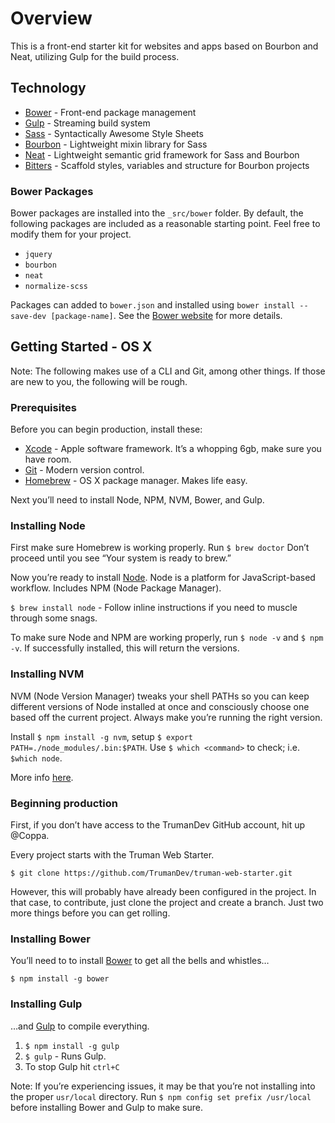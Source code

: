 # Overview

This is a front-end starter kit for websites and apps based on Bourbon and Neat, utilizing Gulp for the build process.

## Technology

* [Bower](http://bower.io/) - Front-end package management
* [Gulp](http://gulpjs.com/) - Streaming build system
* [Sass](http://sass-lang.com/) - Syntactically Awesome Style Sheets
* [Bourbon](http://bourbon.io/) - Lightweight mixin library for Sass
* [Neat](http://neat.bourbon.io/) - Lightweight semantic grid framework for Sass and Bourbon
* [Bitters](http://bitters.bourbon.io/) - Scaffold styles, variables and structure for Bourbon projects

### Bower Packages

Bower packages are installed into the `_src/bower` folder. By default, the following packages are included as a reasonable starting point. Feel free to modify them for your project.

* `jquery`
* `bourbon`
* `neat`
* `normalize-scss`

Packages can added to `bower.json` and installed using `bower install --save-dev [package-name]`. See the [Bower website](http://bower.io/) for more details.

## Getting Started - OS X

Note: The following makes use of a CLI and Git, among other things. If those are new to you, the following will be rough.

### Prerequisites

Before you can begin production, install these:
* [Xcode](https://developer.apple.com/xcode/downloads/) - Apple software framework. It’s a whopping 6gb, make sure you have room.
* [Git](http://git-scm.com/) - Modern version control.
* [Homebrew](http://brew.sh/) - OS X package manager. Makes life easy.

Next you’ll need to install Node, NPM, NVM, Bower, and Gulp.

### Installing Node

First make sure Homebrew is working properly. Run `$ brew doctor` Don’t proceed until you see “Your system is ready to brew.”

Now you’re ready to install [Node](https://nodejs.org/). Node is a platform for JavaScript-based workflow. Includes NPM (Node Package Manager).

`$ brew install node` - Follow inline instructions if you need to muscle through some snags.

To make sure Node and NPM are working properly, run `$ node -v` and `$ npm -v`. If successfully installed, this will return the versions.

### Installing NVM

NVM (Node Version Manager) tweaks your shell PATHs so you can keep different versions of Node installed at once and consciously choose one based off the current project. Always make you’re running the right version.

Install `$ npm install -g nvm`, setup `$ export PATH=./node_modules/.bin:$PATH`. Use `$ which <command>` to check; i.e. `$which node`.

More info [here](https://www.npmjs.com/package/nvm).

### Beginning production

First, if you don’t have access to the TrumanDev GitHub account, hit up @Coppa.

Every project starts with the Truman Web Starter.

`$ git clone https://github.com/TrumanDev/truman-web-starter.git`

However, this will probably have already been configured in the project. In that case, to contribute, just clone the project and create a branch. Just two more things before you can get rolling.

### Installing Bower

You’ll need to to install [Bower](http://bower.io/) to get all the bells and whistles…

`$ npm install -g bower`

### Installing Gulp

…and [Gulp](http://gulpjs.com/) to compile everything.

1. `$ npm install -g gulp`
2. `$ gulp` - Runs Gulp.
3. To stop Gulp hit `ctrl+C`

Note: If you’re experiencing issues, it may be that you’re not installing into the proper `usr/local` directory. Run `$ npm config set prefix /usr/local` before installing Bower and Gulp to make sure.